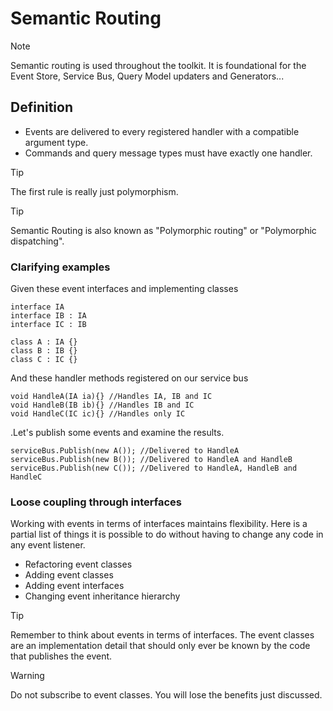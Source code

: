 # Semantic Routing
>[!NOTE] 
> Semantic routing is used throughout the toolkit. It is foundational for the Event Store, Service Bus, Query Model updaters and Generators...


## Definition
* Events are delivered to every registered handler with a compatible argument type.
* Commands and query message types must have exactly one handler.

> [!TIP]
> The first rule is really just polymorphism.

> [!TIP]
> Semantic Routing is also known as "Polymorphic routing" or "Polymorphic  dispatching".

### Clarifying examples

Given these event interfaces and implementing classes

```
interface IA
interface IB : IA
interface IC : IB

class A : IA {}
class B : IB {}
class C : IC {}
```

And these handler methods registered on our service bus
```
void HandleA(IA ia){} //Handles IA, IB and IC
void HandleB(IB ib){} //Handles IB and IC
void HandleC(IC ic){} //Handles only IC
```


.Let's publish some events and examine the results.

```
serviceBus.Publish(new A()); //Delivered to HandleA
serviceBus.Publish(new B()); //Delivered to HandleA and HandleB
serviceBus.Publish(new C()); //Delivered to HandleA, HandleB and HandleC
```


### Loose coupling through interfaces
Working with events in terms of interfaces maintains flexibility.
Here is a partial list of things it is possible to do without having to change any code in any event listener.

* Refactoring event classes
* Adding event classes
* Adding event interfaces
* Changing event inheritance hierarchy

> [!TIP]
> Remember to think about events in terms of interfaces. The event classes are an implementation detail that should only ever be known by the code that publishes the event.

> [!WARNING]
> Do not subscribe to event classes. You will lose the benefits just discussed.

